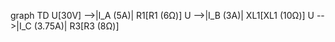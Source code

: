 graph TD
    U[30V] -->|I_A (5A)| R1[R1 (6Ω)]
    U -->|I_B (3A)| XL1[XL1 (10Ω)]
    U -->|I_C (3.75A)| R3[R3 (8Ω)]


